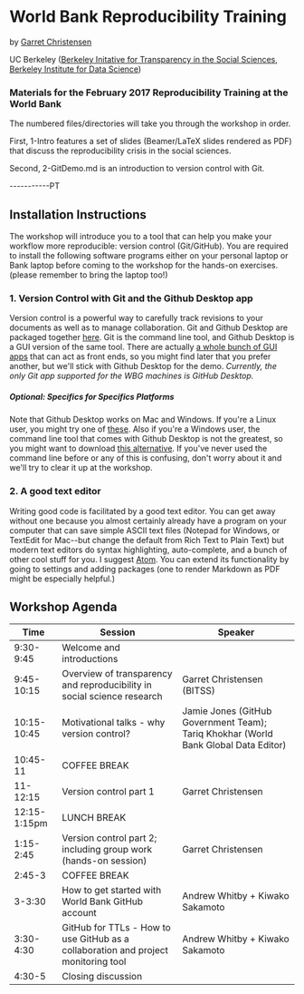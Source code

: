 # World Bank Reproducibility Training
by [Garret Christensen](http://www.ocf.berkeley.edu/~garret)

UC Berkeley ([Berkeley Initative for Transparency in the Social Sciences](http://www.bitss.org), [Berkeley Institute for Data Science](http://bids.berkeley.edu))
### Materials for the February 2017 Reproducibility Training at the World Bank

The numbered files/directories will take you through the workshop in order.

First, 1-Intro features a set of slides (Beamer/LaTeX slides rendered as PDF) that discuss the reproducibility crisis in the social sciences.

Second, 2-GitDemo.md is an introduction to version control with Git.

-----------PT


## Installation Instructions
The workshop will introduce you to a tool that can help you make your workflow more reproducible: version control (Git/GitHub). You are required to install the following software programs either on your personal laptop or Bank laptop before coming to the workshop for the hands-on exercises. (please remember to bring the laptop too!)

### 1. Version Control with Git and the Github Desktop app

Version control is a powerful way to carefully track revisions to your documents as well as to manage collaboration. Git and Github Desktop are packaged together [here](https://desktop.github.com/). Git is the command line tool, and Github Desktop is a GUI version of the same tool. There are actually [a whole bunch of GUI apps](https://git-scm.com/downloads/guis) that can act as front ends, so you might find later that you prefer another, but we'll stick with Github Desktop for the demo.
*_Currently, the only Git app supported for the WBG machines is GitHub Desktop._*


##### Optional: Specifics for Specifics Platforms

Note that Github Desktop works on Mac and Windows. If you're a Linux user, you might try one of [these](https://git-scm.com/download/gui/linux). Also if you're a Windows user, the command line tool that comes with Github Desktop is not the greatest, so you might want to download [this alternative](https://git-scm.com/download/win). If you've never used the command line before or any of this is confusing, don't worry about it and we'll try to clear it up at the workshop.  

### 2. A good text editor

Writing good code is facilitated by a good text editor. You can get away without one because you almost certainly already have a program on your computer that can save simple ASCII text files (Notepad for Windows, or TextEdit for Mac--but change the default from Rich Text to Plain Text) but modern text editors do syntax highlighting, auto-complete, and a bunch of other cool stuff for you. I suggest [Atom](http://atom.io). You can extend its functionality by going to settings and adding packages (one to render Markdown as PDF might be especially helpful.)

Workshop Agenda
-------------

Time | Session | Speaker
------------ | ------------- | -------------
9:30-9:45 | Welcome and introductions | 
9:45-10:15 |Overview of transparency and reproducibility in social science research | Garret Christensen (BITSS)
10:15-10:45 | Motivational talks - why version control? | Jamie Jones (GitHub Government Team); Tariq Khokhar (World Bank Global Data Editor)
10:45-11 | COFFEE BREAK |
11-12:15 | Version control part 1 | Garret Christensen
12:15-1:15pm | LUNCH BREAK |
1:15-2:45 | Version control part 2; including group work (hands-on session) | Garret Christensen
2:45-3 | COFFEE BREAK |
3-3:30 | How to get started with World Bank GitHub account | Andrew Whitby + Kiwako Sakamoto
3:30-4:30 | GitHub for TTLs - How to use GitHub as a collaboration and project monitoring tool | Andrew Whitby + Kiwako Sakamoto
4:30-5 | Closing discussion | 
